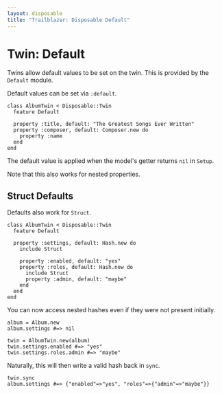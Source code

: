 ```yaml
---
layout: disposable
title: "Trailblazer: Disposable Default"
---
```


# Twin: Default

Twins allow default values to be set on the twin. This is provided by the `Default` module.


Default values can be set via `:default`.


    class AlbumTwin < Disposable::Twin
      feature Default

      property :title, default: "The Greatest Songs Ever Written"
      property :composer, default: Composer.new do
        property :name
      end
    end


The default value is applied when the model's getter returns `nil` in `Setup`.

Note that this also works for nested properties.

## Struct Defaults

Defaults also work for `Struct`.


    class AlbumTwin < Disposable::Twin
      feature Default

      property :settings, default: Hash.new do
        include Struct

        property :enabled, default: "yes"
        property :roles, default: Hash.new do
          include Struct
          property :admin, default: "maybe"
        end
      end
    end


You can now access nested hashes even if they were not present initially.


    album = Album.new
    album.settings #=> nil

    twin = AlbumTwin.new(album)
    twin.settings.enabled #=> "yes"
    twin.settings.roles.admin #=> "maybe"


Naturally, this will then write a valid hash back in `sync`.


    twin.sync
    album.settings #=> {"enabled"=>"yes", "roles"=>{"admin"=>"maybe"}}

